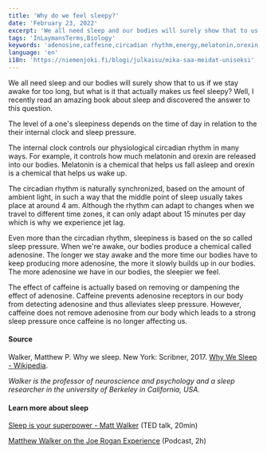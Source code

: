 ```yaml
---
title: 'Why do we feel sleepy?'
date: 'February 23, 2022'
excerpt: 'We all need sleep and our bodies will surely show that to us if we stay awake for too long, but what is it that actually makes us feel sleepy?'
tags: 'InLaymansTerms,Biology'
keywords: 'adenosine,caffeine,circadian rhythm,energy,melatonin,orexin,science,sleep,'
language: 'en'
i18n: 'https://niemenjoki.fi/blogi/julkaisu/mika-saa-meidat-uniseksi'
---
```


We all need sleep and our bodies will surely show that to us if we stay awake for too long, but what is it that actually makes us feel sleepy? Well, I recently read an amazing book about sleep and discovered the answer to this question.

The level of a one's sleepiness depends on the time of day in relation to the their internal clock and sleep pressure.

The internal clock controls our physiological circadian rhythm in many ways. For example, it controls how much melatonin and orexin are released into our bodies. Melatonin is a chemical that helps us fall asleep and orexin is a chemical that helps us wake up.

The circadian rhythm is naturally synchronized, based on the amount of ambient light, in such a way that the middle point of sleep usually takes place at around 4 am. Although the rhythm can adapt to changes when we travel to different time zones, it can only adapt about 15 minutes per day which is why we experience jet lag.

Even more than the circadian rhythm, sleepiness is based on the so called sleep pressure. When we're awake, our bodies produce a chemical called adenosine. The longer we stay awake and the more time our bodies have to keep producing more adenosine, the more it slowly builds up in our bodies. The more adenosine we have in our bodies, the sleepier we feel.

The effect of caffeine is actually based on removing or dampening the effect of adenosine. Caffeine prevents adenosine receptors in our body from detecting adenosine and thus alleviates sleep pressure. However, caffeine does not remove adenosine from our body which leads to a strong sleep pressure once caffeine is no longer affecting us.

#### Source

Walker, Matthew P. Why we sleep. New York: Scribner, 2017. [Why We Sleep - Wikipedia](https://en.wikipedia.org/wiki/Why_We_Sleep).

_Walker is the professor of neuroscience and psychology and a sleep researcher in the university of Berkeley in California, USA._

#### Learn more about sleep

[Sleep is your superpower - Matt Walker](https://youtu.be/5MuIMqhT8DM) (TED talk, 20min)

[Matthew Walker on the Joe Rogan Experience](https://youtu.be/pwaWilO_Pig) (Podcast, 2h)
